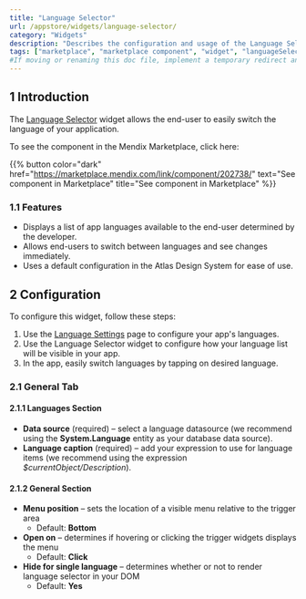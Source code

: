 ```yaml
---
title: "Language Selector"
url: /appstore/widgets/language-selector/
category: "Widgets"
description: "Describes the configuration and usage of the Language Selector widget, which is available in the Mendix Marketplace."
tags: ["marketplace", "marketplace component", "widget", "languageSelector", "group box", "platform support"]
#If moving or renaming this doc file, implement a temporary redirect and let the respective team know they should update the URL in the product. See Mapping to Products for more details.
---
```


## 1 Introduction

The [Language Selector](https://marketplace.mendix.com/link/component/202738/) widget allows the end-user to easily switch the language of your application.

To see the component in the Mendix Marketplace, click here:

{{% button color="dark" href="https://marketplace.mendix.com/link/component/202738/" text="See component in Marketplace" title="See component in Marketplace" %}}

### 1.1 Features

* Displays a list of app languages available to the end-user determined by the developer.
* Allows end-users to switch between languages and see changes immediately.
* Uses a default configuration in the Atlas Design System for ease of use.

## 2 Configuration

To configure this widget, follow these steps:

1. Use the [Language Settings](/refguide/language-settings/) page to configure your app's languages.
1. Use the Language Selector widget to configure how your language list will be visible in your app.
1. In the app, easily switch languages by tapping on desired language.

### 2.1 General Tab

#### 2.1.1 Languages Section

* **Data source** (required) – select a language datasource (we recommend using the **System.Language** entity as your database data source).
* **Language caption** (required) – add your expression to use for language items (we recommend using the expression *$currentObject/Description*).

#### 2.1.2 General Section

* **Menu position** – sets the location of a visible menu relative to the trigger area 
   * Default: **Bottom**
* **Open on** – determines if hovering or clicking the trigger widgets displays the menu
   * Default: **Click**
* **Hide for single language** – determines whether or not to render language selector in your DOM 
   * Default: **Yes**
